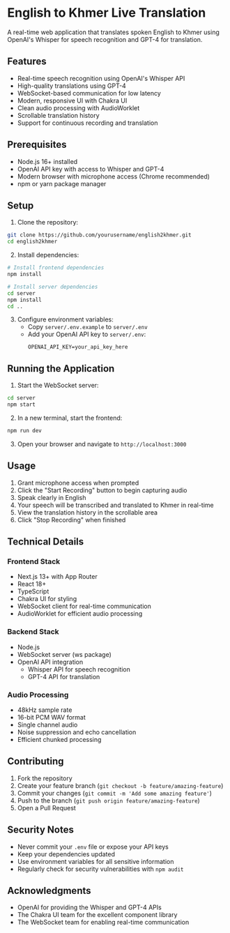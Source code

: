 # English to Khmer Live Translation

A real-time web application that translates spoken English to Khmer using OpenAI's Whisper for speech recognition and GPT-4 for translation.

## Features

- Real-time speech recognition using OpenAI's Whisper API
- High-quality translations using GPT-4
- WebSocket-based communication for low latency
- Modern, responsive UI with Chakra UI
- Clean audio processing with AudioWorklet
- Scrollable translation history
- Support for continuous recording and translation

## Prerequisites

- Node.js 16+ installed
- OpenAI API key with access to Whisper and GPT-4
- Modern browser with microphone access (Chrome recommended)
- npm or yarn package manager

## Setup

1. Clone the repository:

```bash
git clone https://github.com/yourusername/english2khmer.git
cd english2khmer
```

2. Install dependencies:

```bash
# Install frontend dependencies
npm install

# Install server dependencies
cd server
npm install
cd ..
```

3. Configure environment variables:
   - Copy `server/.env.example` to `server/.env`
   - Add your OpenAI API key to `server/.env`:
     ```
     OPENAI_API_KEY=your_api_key_here
     ```

## Running the Application

1. Start the WebSocket server:

```bash
cd server
npm start
```

2. In a new terminal, start the frontend:

```bash
npm run dev
```

3. Open your browser and navigate to `http://localhost:3000`

## Usage

1. Grant microphone access when prompted
2. Click the "Start Recording" button to begin capturing audio
3. Speak clearly in English
4. Your speech will be transcribed and translated to Khmer in real-time
5. View the translation history in the scrollable area
6. Click "Stop Recording" when finished

## Technical Details

### Frontend Stack
- Next.js 13+ with App Router
- React 18+
- TypeScript
- Chakra UI for styling
- WebSocket client for real-time communication
- AudioWorklet for efficient audio processing

### Backend Stack
- Node.js
- WebSocket server (ws package)
- OpenAI API integration
  - Whisper API for speech recognition
  - GPT-4 API for translation

### Audio Processing
- 48kHz sample rate
- 16-bit PCM WAV format
- Single channel audio
- Noise suppression and echo cancellation
- Efficient chunked processing

## Contributing

1. Fork the repository
2. Create your feature branch (`git checkout -b feature/amazing-feature`)
3. Commit your changes (`git commit -m 'Add some amazing feature'`)
4. Push to the branch (`git push origin feature/amazing-feature`)
5. Open a Pull Request

## Security Notes

- Never commit your `.env` file or expose your API keys
- Keep your dependencies updated
- Use environment variables for all sensitive information
- Regularly check for security vulnerabilities with `npm audit`

## Acknowledgments

- OpenAI for providing the Whisper and GPT-4 APIs
- The Chakra UI team for the excellent component library
- The WebSocket team for enabling real-time communication
